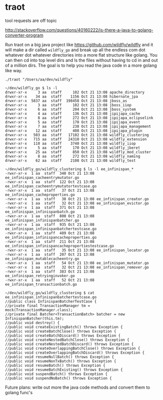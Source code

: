 # traot

tool
requests
are 
off
topic

http://stackoverflow.com/questions/40160222/is-there-a-java-to-golang-converter-program

Run traot on a big java project like https://github.com/wildfly/wildfly and it will make a dir called `wildfly_go`
and break up all the endless com dot whatever dot whatever directories into a more flat structure like golang.
You can then cd into top level dirs and ls the files without having to cd in and out of a million dirs.
The goal is to help you read the java code in a more golang like way.

```
./traot "/Users/aa/dev/wildfly"

~/dev/wildfly_go $ ls -l
drwxr-xr-x     3 aa  staff     102 Oct 21 13:08 apache_directory
drwxr-xr-x    34 aa  staff    1156 Oct 21 13:08 hibernate_jpa
drwxr-xr-x  5837 aa  staff  198458 Oct 21 13:08 jboss_as
drwxr-xr-x     3 aa  staff     102 Oct 21 13:08 jboss_iiop
drwxr-xr-x     6 aa  staff     204 Oct 21 13:08 jboss_system
drwxr-xr-x     4 aa  staff     136 Oct 21 13:08 jipijapa_cache
drwxr-xr-x     8 aa  staff     272 Oct 21 13:08 jipijapa_eclipselink
drwxr-xr-x     5 aa  staff     170 Oct 21 13:08 jipijapa_event
drwxr-xr-x     7 aa  staff     238 Oct 21 13:08 jipijapa_management
drwxr-xr-x    12 aa  staff     408 Oct 21 13:08 jipijapa_plugin
drwxr-xr-x   503 aa  staff   17102 Oct 21 13:08 wildfly_clustering
drwxr-xr-x   715 aa  staff   24310 Oct 21 13:08 wildfly_extension
drwxr-xr-x   110 aa  staff    3740 Oct 21 13:08 wildfly_iiop
drwxr-xr-x     5 aa  staff     170 Oct 21 13:08 wildfly_jberet
drwxr-xr-x    25 aa  staff     850 Oct 21 13:08 wildfly_mod_cluster
drwxr-xr-x     8 aa  staff     272 Oct 21 13:08 wildfly_naming
drwxr-xr-x    62 aa  staff    2108 Oct 21 13:08 wildfly_test

~/dev/wildfly_go/wildfly_clustering $ ls -l ee_infinispan_*
-rwxr-xr-x  1 aa  staff  340 Oct 21 13:08 ee_infinispan_cacheentrymutator.go
-rwxr-xr-x  1 aa  staff  122 Oct 21 13:08 ee_infinispan_cacheentrymutatortestcase.go
-rwxr-xr-x  1 aa  staff   37 Oct 21 13:08 ee_infinispan_cacheproperties.go
-rwxr-xr-x  1 aa  staff   38 Oct 21 13:08 ee_infinispan_creator.go
-rwxr-xr-x  1 aa  staff   32 Oct 21 13:08 ee_infinispan_evictor.go
-rwxr-xr-x  1 aa  staff  371 Oct 21 13:08 ee_infinispan_infinispanbatch.go
-rwxr-xr-x  1 aa  staff  800 Oct 21 13:08 ee_infinispan_infinispanbatcher.go
-rwxr-xr-x  1 aa  staff  935 Oct 21 13:08 ee_infinispan_infinispanbatchertestcase.go
-rwxr-xr-x  1 aa  staff  489 Oct 21 13:08 ee_infinispan_infinispancacheproperties.go
-rwxr-xr-x  1 aa  staff  211 Oct 21 13:08 ee_infinispan_infinispancachepropertiestestcase.go
-rwxr-xr-x  1 aa  staff   35 Oct 21 13:08 ee_infinispan_locator.go
-rwxr-xr-x  1 aa  staff  207 Oct 21 13:08 ee_infinispan_mutablecacheentry.go
-rwxr-xr-x  1 aa  staff   54 Oct 21 13:08 ee_infinispan_mutator.go
-rwxr-xr-x  1 aa  staff   32 Oct 21 13:08 ee_infinispan_remover.go
-rwxr-xr-x  1 aa  staff  383 Oct 21 13:08 ee_infinispan_retryinginvoker.go
-rwxr-xr-x  1 aa  staff   52 Oct 21 13:08 ee_infinispan_transactionbatch.go

~/dev/wildfly_go/wildfly_clustering $ cat ee_infinispan_infinispanbatchertestcase.go
//public class InfinispanBatcherTestCase {
//private final TransactionManager tm = mock(TransactionManager.class);
//private final Batcher<TransactionBatch> batcher = new InfinispanBatcher(this.tm);
//public void destroy() {
//public void createExistingBatch() throws Exception {
//public void createBatchClose() throws Exception {
//public void createBatchDiscard() throws Exception {
//public void createNestedBatchClose() throws Exception {
//public void createNestedBatchDiscard() throws Exception {
//public void createOverlappingBatchClose() throws Exception {
//public void createOverlappingBatchDiscard() throws Exception {
//public void resumeNullBatch() throws Exception {
//public void resumeNonTxBatch() throws Exception {
//public void resumeBatch() throws Exception {
//public void resumeBatchExisting() throws Exception {
//public void suspendBatch() throws Exception {
//public void suspendNoBatch() throws Exception {
```
Future plans: write out more the java code methods and convert them to golang func's
